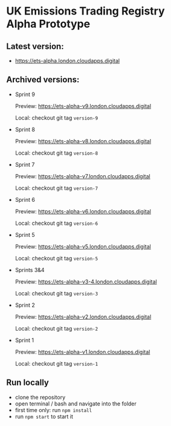 # UK Emissions Trading Registry Alpha Prototype

## Latest version:

- https://ets-alpha.london.cloudapps.digital

## Archived versions:

- Sprint 9

  Preview: https://ets-alpha-v9.london.cloudapps.digital
  
  Local: checkout git tag `version-9`

- Sprint 8

  Preview: https://ets-alpha-v8.london.cloudapps.digital
  
  Local: checkout git tag `version-8`

- Sprint 7

  Preview: https://ets-alpha-v7.london.cloudapps.digital
  
  Local: checkout git tag `version-7`

- Sprint 6

  Preview: https://ets-alpha-v6.london.cloudapps.digital
  
  Local: checkout git tag `version-6`


- Sprint 5

  Preview: https://ets-alpha-v5.london.cloudapps.digital
  
  Local: checkout git tag `version-5`

- Sprints 3&4
 
  Preview: https://ets-alpha-v3-4.london.cloudapps.digital
  
  Local: checkout git tag `version-3`

- Sprint 2

  Preview: https://ets-alpha-v2.london.cloudapps.digital
  
  Local: checkout git tag `version-2`

- Sprint 1
  
  Preview: https://ets-alpha-v1.london.cloudapps.digital
 
  Local: checkout git tag `version-1`

## Run locally
- clone the repository
- open terminal / bash and navigate into the folder
- first time only: run `npm install`
- run `npm start` to start it
